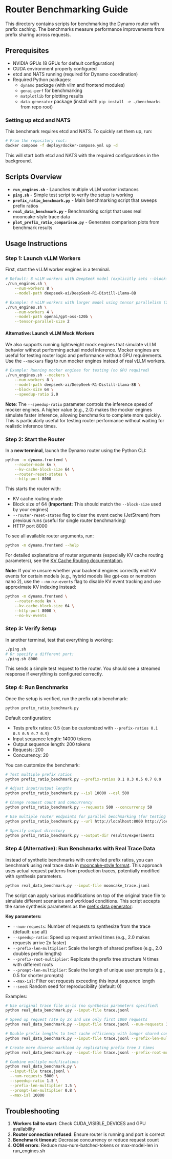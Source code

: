 <!-- # SPDX-FileCopyrightText: Copyright (c) 2025 NVIDIA CORPORATION & AFFILIATES. All rights reserved.
# SPDX-License-Identifier: Apache-2.0
#
# Licensed under the Apache License, Version 2.0 (the "License");
# you may not use this file except in compliance with the License.
# You may obtain a copy of the License at
#
# http://www.apache.org/licenses/LICENSE-2.0
#
# Unless required by applicable law or agreed to in writing, software
# distributed under the License is distributed on an "AS IS" BASIS,
# WITHOUT WARRANTIES OR CONDITIONS OF ANY KIND, either express or implied.
# See the License for the specific language governing permissions and
# limitations under the License. -->

# Router Benchmarking Guide

This directory contains scripts for benchmarking the Dynamo router with prefix caching. The benchmarks measure performance improvements from prefix sharing across requests.

## Prerequisites

- NVIDIA GPUs (8 GPUs for default configuration)
- CUDA environment properly configured
- etcd and NATS running (required for Dynamo coordination)
- Required Python packages:
  - `dynamo` package (with vllm and frontend modules)
  - `genai-perf` for benchmarking
  - `matplotlib` for plotting results
  - `data-generator` package (install with `pip install -e ./benchmarks` from repo root)

### Setting up etcd and NATS

This benchmark requires etcd and NATS. To quickly set them up, run:

```bash
# From the repository root:
docker compose -f deploy/docker-compose.yml up -d
```

This will start both etcd and NATS with the required configurations in the background.

## Scripts Overview

- **`run_engines.sh`** - Launches multiple vLLM worker instances
- **`ping.sh`** - Simple test script to verify the setup is working
- **`prefix_ratio_benchmark.py`** - Main benchmarking script that sweeps prefix ratios
- **`real_data_benchmark.py`** - Benchmarking script that uses real mooncake-style trace data
- **`plot_prefix_ratio_comparison.py`** - Generates comparison plots from benchmark results

## Usage Instructions

### Step 1: Launch vLLM Workers

First, start the vLLM worker engines in a terminal.

```bash
# Default: 8 vLLM workers with DeepSeek model (explicitly sets --block-size 64)
./run_engines.sh \
    --num-workers 8 \
    --model-path deepseek-ai/DeepSeek-R1-Distill-Llama-8B

# Example: 4 vLLM workers with larger model using tensor parallelism (2 GPUs per worker)
./run_engines.sh \
    --num-workers 4 \
    --model-path openai/gpt-oss-120b \
    --tensor-parallel-size 2
```

#### Alternative: Launch vLLM Mock Workers

We also supports running lightweight mock engines that simulate vLLM behavior without performing actual model inference. Mocker engines are useful for testing router logic and performance without GPU requirements. Use the `--mockers` flag to run mocker engines instead of real vLLM workers.

```bash
# Example: Running mocker engines for testing (no GPU required)
./run_engines.sh --mockers \
    --num-workers 8 \
    --model-path deepseek-ai/DeepSeek-R1-Distill-Llama-8B \
    --block-size 64 \
    --speedup-ratio 2.0
```

**Note**: The `--speedup-ratio` parameter controls the inference speed of mocker engines. A higher value (e.g., 2.0) makes the mocker engines simulate faster inference, allowing benchmarks to complete more quickly. This is particularly useful for testing router performance without waiting for realistic inference times.

### Step 2: Start the Router

In a **new terminal**, launch the Dynamo router using the Python CLI:

```bash
python -m dynamo.frontend \
    --router-mode kv \
    --kv-cache-block-size 64 \
    --router-reset-states \
    --http-port 8000
```

This starts the router with:
- KV cache routing mode
- Block size of 64 (**Important:** This should match the `--block-size` used by your engines)
- `--router-reset-states` flag to clear the event cache (JetStream) from previous runs (useful for single router benchmarking)
- HTTP port 8000

To see all available router arguments, run:
```bash
python -m dynamo.frontend --help
```

For detailed explanations of router arguments (especially KV cache routing parameters), see the [KV Cache Routing documentation](../../docs/architecture/kv_cache_routing.md).

**Note**: If you're unsure whether your backend engines correctly emit KV events for certain models (e.g., hybrid models like gpt-oss or nemotron nano 2), use the `--no-kv-events` flag to disable KV event tracking and use approximate KV indexing instead:

```bash
python -m dynamo.frontend \
    --router-mode kv \
    --kv-cache-block-size 64 \
    --http-port 8000 \
    --no-kv-events
```

### Step 3: Verify Setup

In another terminal, test that everything is working:

```bash
./ping.sh
# Or specify a different port:
./ping.sh 8000
```

This sends a simple test request to the router. You should see a streamed response if everything is configured correctly.

### Step 4: Run Benchmarks

Once the setup is verified, run the prefix ratio benchmark:

```bash
python prefix_ratio_benchmark.py
```

Default configuration:
- Tests prefix ratios: 0.5 (can be customized with `--prefix-ratios 0.1 0.3 0.5 0.7 0.9`)
- Input sequence length: 14000 tokens
- Output sequence length: 200 tokens
- Requests: 200
- Concurrency: 20

You can customize the benchmark:

```bash
# Test multiple prefix ratios
python prefix_ratio_benchmark.py --prefix-ratios 0.1 0.3 0.5 0.7 0.9

# Adjust input/output lengths
python prefix_ratio_benchmark.py --isl 10000 --osl 500

# Change request count and concurrency
python prefix_ratio_benchmark.py --requests 500 --concurrency 50

# Use multiple router endpoints for parallel benchmarking (for testing multiple Router replicas)
python prefix_ratio_benchmark.py --url http://localhost:8000 http://localhost:8001

# Specify output directory
python prefix_ratio_benchmark.py --output-dir results/experiment1
```

### Step 4 (Alternative): Run Benchmarks with Real Trace Data

Instead of synthetic benchmarks with controlled prefix ratios, you can benchmark using real trace data in [mooncake-style format](https://github.com/kvcache-ai/Mooncake/blob/d21da178bae8db9651cf18a76824c084145fc725/mooncake_trace.jsonl). This approach uses actual request patterns from production traces, potentially modified with synthesis parameters.

```bash
python real_data_benchmark.py --input-file mooncake_trace.jsonl
```

The script can apply various modifications on top of the original trace file to simulate different scenarios and workload conditions. This script accepts the same synthesis parameters as the [prefix data generator](../prefix_data_generator/README.md):

**Key parameters:**
- `--num-requests`: Number of requests to synthesize from the trace (default: use all)
- `--speedup-ratio`: Speed up request arrival times (e.g., 2.0 makes requests arrive 2x faster)
- `--prefix-len-multiplier`: Scale the length of shared prefixes (e.g., 2.0 doubles prefix lengths)
- `--prefix-root-multiplier`: Replicate the prefix tree structure N times with different roots
- `--prompt-len-multiplier`: Scale the length of unique user prompts (e.g., 0.5 for shorter prompts)
- `--max-isl`: Filter out requests exceeding this input sequence length
- `--seed`: Random seed for reproducibility (default: 0)

Examples:

```bash
# Use original trace file as-is (no synthesis parameters specified)
python real_data_benchmark.py --input-file trace.jsonl

# Speed up request rate by 2x and use only first 1000 requests
python real_data_benchmark.py --input-file trace.jsonl --num-requests 1000 --speedup-ratio 2.0

# Double prefix lengths to test cache efficiency with longer shared contexts
python real_data_benchmark.py --input-file trace.jsonl --prefix-len-multiplier 2.0

# Create more diverse workload by replicating prefix tree 3 times
python real_data_benchmark.py --input-file trace.jsonl --prefix-root-multiplier 3

# Combine multiple modifications
python real_data_benchmark.py \
  --input-file trace.jsonl \
  --num-requests 5000 \
  --speedup-ratio 1.5 \
  --prefix-len-multiplier 1.5 \
  --prompt-len-multiplier 0.8 \
  --max-isl 10000
```

## Troubleshooting

1. **Workers fail to start**: Check CUDA_VISIBLE_DEVICES and GPU availability
2. **Router connection refused**: Ensure router is running and port is correct
3. **Benchmark timeout**: Decrease concurrency or reduce request count
4. **OOM errors**: Reduce max-num-batched-tokens or max-model-len in run_engines.sh

